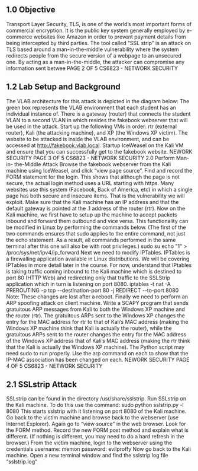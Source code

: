 ## 1.0 Objective
Transport Layer Security, TLS, is one of the world’s most important forms of commercial
encryption. It is the public key system generally employed by e-commerce websites like
Amazon in order to prevent payment details from being intercepted by third parties.
The tool called “SSL strip” is an attack on TLS based around a man-in-the-middle
vulnerability where the system redirects people from the secure version of a webpage to an
unsecured one. By acting as a man-in-the-middle, the attacker can compromise any
information sent betwee
PAGE 2 OF 5
CS6823 - NETWORK SECURITY

## 1.2 Lab Setup and Background
The VLAB architecture for this attack is depicted in the diagram below:
The green box represents the VLAB environment that each student has an individual instance of.
There is a gateway (router) that connects the student VLAN to a second VLAN in which resides
the fakebook webserver that will be used in the attack.
Start up the following VMs in order: rtr (external router), Kali (the attacking machine), and XP
(the Windows XP victim).
The website to be attacked is inside the VLAB environment, and can be accessed at
<http://fakebook.vlab.local>. Startup IceWeasel on the Kali VM and ensure that you can
successfully get to the fakebook website.
NEWORK SECURITY 
PAGE 3 OF 5
CS6823 - NETWORK SECURITY
2.0 Perform Man- in- the-Middle Attack
Browse the fakebook webserver from the Kali machine using IceWeasel, and click “view
page source”.
Find and record the FORM statement for the login. This shows that although the page is not
secure, the actual login method uses a URL starting with https. Many websites use this
system (Facebook, Back of America, etc) in which a single page has both secure and
insecure items. That is the vulnerability we will exploit.
Make sure that the Kali machine has an IP address and that the default gateway is
pointed at the .1 address of the router (rtr).
Now on the Kali machine, we first have to setup up the machine to accept packets inbound
and forward them outbound and vice versa. This functionality can be modified in Linux by
performing the commands below. (The first of the two commands ensures that sudo applies
to the entire command, not just the echo statement. As a result, all commands performed in
the same terminal after this one will also be with root privileges.)
sudo su
echo "1" > /proc/sys/net/ipv4/ip_forward
Next we need to modify IPTables. IPTables is a firewalling application available in Linux
distributions. We will be covering IPTables in more detail later in the course. For now,
understand that IPtables is taking traffic coming inbound to the Kali machine which is
destined to port 80 (HTTP Web) and redirecting only that traffic to the SSLStrip application
which in turn is listening on port 8080.
iptables -t nat -A PREROUTING -p tcp --destination-port 80 -j
REDIRECT --to-port 8080
Note: These changes are lost after a reboot.
Finally we need to perform an ARP spoofing attack on client machine. Write a SCAPY program
that sends gratuitous ARP messages from Kali to both the Windows XP machine and the router
(rtr). The gratuitous ARPs sent to the Windows XP changes the entry for the MAC address for rtr
to that of Kali’s MAC address (making the Windows XP machine think that Kali is actually the
router), while the gratuitous ARPs sent to the router changes the entry for the MAC address of the
Windows XP address that of Kali’s MAC address (making the rtr think that the Kali is actually
the Windows XP machine). The Python script may need sudo to run properly. Use the arp
command on each to show that the IP-MAC association has been changed on each.
NEWORK SECURITY 
PAGE 4 OF 5
CS6823 - NETWORK SECURITY

## 2.1 SSLstrip Attack
SSLstrip can be found in the directory /usr/share/sslstrip. Run SSLstrip on the
Kali machine. To do this use the command:
sudo python sslstrip.py -l 8080
This starts sslstrip with it listening on port 8080 of the Kali machine.
Go back to the victim machine and browse back to the webserver (use Internet
Explorer). Again go to “view source” in the web browser. Look for the FORM
method. Record the new FORM post method and explain what is different. (If
nothing is different, you may need to do a hard refresh in the browser.)
From the victim machine, login to the webserver using the credentials
username: memon
password: evilproffy
Now go back to the Kali machine. Open a new terminal window and find the sslstrip log file
“sslstrip.log”
